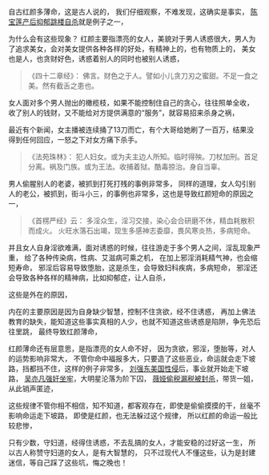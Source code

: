 自古红颜多薄命，这是古人说的，
我们仔细观察，不难发现，这确实是事实， [陈宝莲产后抑郁跳楼自杀](https://www.kancloud.cn/luojiangtao/foshuoxinwen/2629204)就是例子之一，

为什么会有这些现象？
红颜主要指漂亮的女人，美貌对于男人诱惑很大，男人为了追求美女，会对美女提供各种各样的好处，有精神上的，也有物质上的，
美女也是人，也贪财好色，诱惑着别人的同时也被别人诱惑，

> 《四十二章经》：
> 佛言。财色之于人。譬如小儿贪刀刃之蜜甜。不足一食之美。然有截舌之患也。

女人面对多个男人抛出的橄榄枝，如果不能控制住自己的贪心，往往照单全收，
收了别人的钱财，又不能给对方提供满意的“服务”，就容易招来杀身之祸，

最近有个新闻，女主播被连续捅了13刀而亡，有个大哥给她刷了一百万，结果没得到任何回应，一怒之下对女方痛下杀手。

> 《法苑珠林》：
> 犯人妇女。或为夫主边人所知。临时得殃。刀杖加刑。首足分离。祸及门族。或为王法。收捕着狱。酷毒掠治。身自当辜。

男人偷腥别人的老婆，被抓到打死打残的事例非常多，
同样的道理，女人勾引别人的老公，被抓到，街斗小三，的事例也非常多，这也是导致红颜短命的原因之一，

> 《首楞严经》云： 
> 多淫众生，淫习交接，染心会合研磨不休，精血耗散积而成火。 
> 火旺水落石出竭，现生多感神志委靡，畏风寒炎热，多病短命。

并且女人自身淫欲难满，面对诱惑的时候，往往游走于多个男人之间，淫乱现象严重，
给了各种传染病，性病、艾滋病可乘之机，
在加上邪淫消耗精气神，也会缩短寿命，
邪淫后容易导致堕胎，这是杀生，会导致妇科疾病，多病短命，
邪淫还会导致各种各样的精神病，比如抑郁症，让人自杀，

这些是外在的原因，

内在的主要原因是因为自身缺少智慧，控制不住贪欲，经不住诱惑，
再加上佛法教育的缺失，能知道这些事实真相的人少，也就不知道这些诱惑是陷阱，争先恐后往里跳，
最终导致红颜薄命，

红颜薄命还有层意思，是指漂亮的女人命不好，
因为贪欲，邪淫，堕胎等，对人的运势影响非常大，
不管你命中福报多大，只要造了这些恶业，命运就会走下坡路，挡都挡不住，这样的例子非常多，
 [刘强东美国性侵](https://www.kancloud.cn/luojiangtao/foshuoxinwen/2629199)后，事业就开始走下坡路，
[吴亦凡强奸坐牢](https://www.kancloud.cn/luojiangtao/foshuoxinwen/2640702)，大明星沦落为阶下囚，
 [薇娅偷税漏税被封杀](https://www.kancloud.cn/luojiangtao/foshuoxinwen/2629201)，带货一姐，从此销声匿迹，

这些规律不管你相不相信，知不知道，都客观存在，即使是偷偷摸摸的干，丝毫不影响命运走下坡路，
即使是红颜，也无法躲过这个规律，
所以红颜的命运一般比较悲惨，

只有少数，守妇道，经得住诱惑，不去乱搞的女人，才能安稳的过好这一生，
所以古人称赞守妇道的女人，是有大智慧的，
只不过现代人不懂这些，认为是封建迷信，等自己踩了这些坑，悔之晚也！


